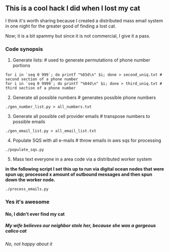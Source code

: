 ## This is a cool hack I did when I lost my cat

I think it's worth sharing because I created a distributed mass email system in one night for the greater good of finding a lost cat.

Now; it is a bit spammy but since it is not commercial, I give it a pass.

### Code synopsis

1. Generate lists: # used to generate permutations of phone number portions

```
for i in `seq 0 999`; do printf "%03d\n" $i; done > second_uniq.txt # second section of a phone number
for i in `seq 0 9999`; do printf "%04d\n" $i; done > third_uniq.txt # third section of a phone number
```

2. Generate all possible numbers # generates possible phone numbers

```
./gen_number_list.py > all_numbers.txt
```

3. Generate all possible cell provider emails # transpose numbers to possible emails

```
./gen_email_list.py > all_email_list.txt
```

4. Populate SQS with all e-mails # throw emails in aws sqs for processing

```
./populate_sqs.py
```

5. Mass text everyone in a area code via a distributed worker system

**in the following script I set this up to run via digital ocean nodes that were spun up; processed x amount of outbound messages and then spun down the worker node.**

```
./process_emails.py
```

### Yes it's awesome

#### No, I didn't ever find my cat

##### My wife believes our neighbor stole her, because she was a gorgeous calico cat

*No, not happy about it*

